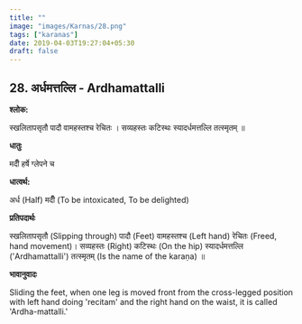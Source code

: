 ```yaml
---
title: ""
image: "images/Karnas/28.png"
tags: ["karanas"]
date: 2019-04-03T19:27:04+05:30
draft: false
---
```


## 28. अर्धमत्तल्लि - Ardhamattalli

**श्लोक:**

स्खलितापसृतौ पादौ वामहस्तश्च रेचितः । सव्यहस्तः कटिस्थः स्यादर्धमत्तल्लि तत्स्मृतम् ॥

**धातुः**

मदीँ हर्षे ग्लेपने च

**धात्वर्थ:**

अर्ध (Half)
मदीँ (To be intoxicated, To be delighted)

**प्रतिपदार्थः**

स्खलितापसृतौ (Slipping through) पादौ (Feet) वामहस्तश्च (Left hand) रेचितः (Freed, hand movement)। सव्यहस्तः (Right) कटिस्थः (On the hip) स्यादर्धमत्तल्लि ('Ardhamattalli') तत्स्मृतम् (Is the name of the karaṇa) ॥

**भावानुवादः**

Sliding the feet, when one leg is moved front from the cross-legged position with  left hand doing 'recitam' and the right hand on the waist, it is called 'Ardha-mattalli.'